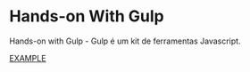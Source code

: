 # Hands-on  With Gulp

Hands-on with Gulp - Gulp é um kit de ferramentas Javascript.

[EXAMPLE]("https://semaphoreci.com/community/tutorials/getting-started-with-gulp-js")